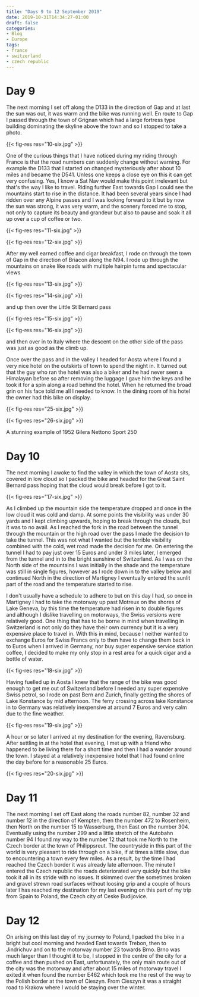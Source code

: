 ```yaml
---
title: "Days 9 to 12 September 2019"
date: 2019-10-31T14:34:27-01:00
draft: false
categories:
- Blog
- Europe
tags:
- france
- switzerland
- czech republic
---
```


# Day 9

The next morning I set off along the D133 in the direction of Gap and at last the sun was out, it was warm and the bike was running well. En route to Gap I passed through the town of Grignan which had a large fortress type building dominating the skyline above the town and so I stopped to take a photo.

{{< fig-res res="10-six.jpg" >}}

<!--more-->

One of the curious things that I have noticed during my riding through France is that the road numbers can suddenly change without warning. For example the D133 that I started on changed mysteriously after about 10 miles and became the D541. Unless one keeps a close eye on this it can get very confusing. Yes, I know a Sat Nav would make this point irrelevant but that's the way I like to travel. Riding further East towards Gap I could see the mountains start to rise in the distance. It had been several years since I had ridden over any Alpine passes and I was looking forward to it but by now the sun was strong, it was very warm, and the scenery forced me to stop, not only to capture its beauty and grandeur but also to pause and soak it all up over a cup of coffee or two.

{{< fig-res res="11-six.jpg" >}}

{{< fig-res res="12-six.jpg" >}}

After my well earned coffee and cigar breakfast, I rode on through the town of Gap in the direction of Briacon along the N94. I rode up through the mountains on snake like roads with multiple hairpin turns and spectacular views 

{{< fig-res res="13-six.jpg" >}}

{{< fig-res res="14-six.jpg" >}}

and up then over the Little St Bernard pass 

{{< fig-res res="15-six.jpg" >}}

{{< fig-res res="16-six.jpg" >}}

and then over in to Italy where the descent on the other side of the pass was just as good as the climb up.

Once over the pass and in the valley I headed for Aosta where I found a very nice hotel on the outskirts of town to spend the night in. It turned out that the guy who ran the hotel was also a biker and he had never seen a Himalayan before so after removing the luggage I gave him the keys and he took it for a spin along a road behind the hotel. When he returned the broad grin on his face told me all I needed to know. In the dining room of his hotel the owner had this bike on display.

{{< fig-res res="25-six.jpg" >}}

{{< fig-res res="26-six.jpg" >}}

A stunning example of 1952 Gilera Nettono Sport 250

# Day 10

The next morning I awoke to find the valley in which the town of Aosta sits, covered in low cloud so I packed the bike and headed for the Great Saint Bernard pass hoping that the cloud would break before I got to it.

{{< fig-res res="17-six.jpg" >}}

As I climbed up the mountain side the temperature dropped and once in the low cloud it was cold and damp. At some points the visibility was under 30 yards and I kept climbing upwards, hoping to break through the clouds, but it was to no avail. As I reached the fork in the road between the tunnel through the mountain or the high road over the pass I made the decision to take the tunnel. This was not what I wanted but the terrible visibility combined with the cold, wet road made the decision for me. On entering the tunnel I had to pay just over 15 Euros and under 3 miles later, I emerged from the tunnel and in to the bright sunshine of Switzerland. As I was on the North side of the mountains I was initially in the shade and the temperature was still in single figures, however as I rode down in to the valley below and continued North in the direction of Martigney I eventually entered the sunlit part of the road and the temperature started to rise.

I don't usually have a schedule to adhere to but on this day I had, so once in Martigney I had to take the motorway up past Motreux on the shores of Lake Geneva, by this time the temperature had risen in to double figures and although I dislike travelling on motorways, the Swiss versions were relatively good. One thing that has to be borne in mind when travelling in Switzerland is not only do they have their own currency but it is a very expensive place to travel in. With this in mind, because I neither wanted to exchange Euros for Swiss Francs only to then have to change them back in to Euros when I arrived in Germany, nor buy super expensive service station coffee, I decided to make my only stop in a rest area for a quick cigar and a bottle of water.

{{< fig-res res="18-six.jpg" >}}

Having fuelled up in Aosta I knew that the range of the bike was good enough to get me out of Switzerland before I needed any super expensive Swiss petrol, so I rode on past Bern and Zurich, finally getting the shores of Lake Konstance by mid afternoon. The ferry crossing across lake Konstance in to Germany was relatively inexpensive at around 7 Euros and very calm due to the fine weather.

{{< fig-res res="19-six.jpg" >}}

A hour or so later I arrived at my destination for the evening, Ravensburg. After settling in at the hotel that evening, I met up with a friend who happened to be living there for a short time and then I had a wander around the town. I stayed at a relatively inexpensive hotel that I had found online the day before for a reasonable 25 Euros.

{{< fig-res res="20-six.jpg" >}}

# Day 11

The next morning I set off East along the roads number 82, number 32 and number 12 in the direction of Kempten, then the number 472 to Rosenheim, then North on the number 15 to Wasserburg, then East on the number 304. Eventually using the number 299 and a little stretch of the Autobahn number 94 I found my way to the number 12 that took me North to the Czech border at the town of Philippsreut. The countryside in this part of the world is very pleasant to ride through on a bike, if at times a little slow, due to encountering a town every few miles. As a result, by the time I had reached the Czech border it was already late afternoon. The minute I entered the Czech republic the roads deteriorated very quickly but the bike took it all in its stride with no issues. It skimmed over the sometimes broken and gravel strewn road surfaces without loosing grip and a couple of hours later I has reached my destination for my last evening on this part of my trip from Spain to Poland, the Czech city of Ceske Budijovice.

# Day 12

On arising on this last day of my journey to Poland, I packed the bike in a bright but cool morning and headed East towards Trebon, then to Jindrichuv and on to the motorway number 23 towards Brno. Brno was much larger than I thought it to be, I stopped in the centre of the city for a coffee and then pushed on East, unfortunately, the only main route out of the city was the motorway and after about 15 miles of motorway travel I exited it when found the number E462 which took me the rest of the way to the Polish border at the town of Cieszyn. From Cieszyn it was a straight road to Krakow where I would be staying over the winter.
